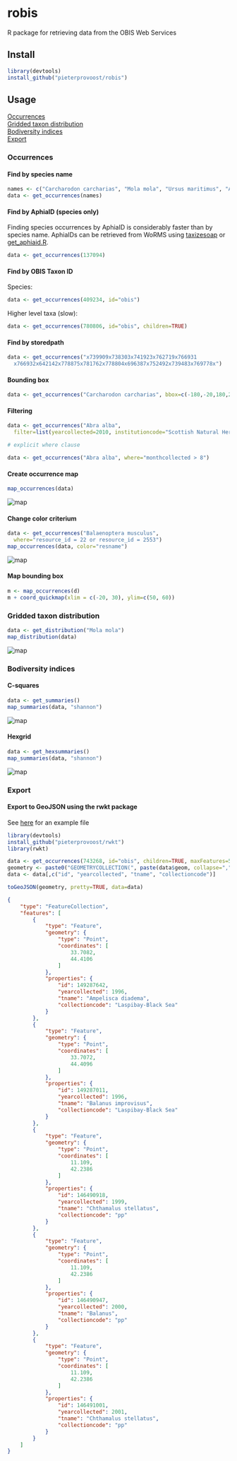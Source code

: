 # robis

R package for retrieving data from the OBIS Web Services

## Install

```R
library(devtools)
install_github("pieterprovoost/robis")
```

## Usage

[Occurrences](#occurrences)  
[Gridded taxon distribution](#distribution)  
[Bodiversity indices](#biodiversity)  
[Export](#export)

<a name="occurrences"></a>
### Occurrences
#### Find by species name

```R
names <- c("Carcharodon carcharias", "Mola mola", "Ursus maritimus", "Aptenodytes forsteri")
data <- get_occurrences(names)
````

#### Find by AphiaID (species only)

Finding species occurrences by AphiaID is considerably faster than by species name. AphiaIDs can be retrieved from WoRMS using [taxizesoap](https://github.com/ropensci/taxizesoap) or [get_aphiaid.R](https://gist.github.com/pieterprovoost/754d5363509e8e7176bc).

```R
data <- get_occurrences(137094)
````

#### Find by OBIS Taxon ID

Species:

```R
data <- get_occurrences(409234, id="obis")
````

Higher level taxa (slow):

````R
data <- get_occurrences(780806, id="obis", children=TRUE)
````

#### Find by storedpath

```R
data <- get_occurrences("x739909x738303x741923x762719x766931
  x766932x642142x778875x781762x778804x696387x752492x739483x769778x")
````

#### Bounding box

```R
data <- get_occurrences("Carcharodon carcharias", bbox=c(-180,-20,180,20))
````

#### Filtering

```R
data <- get_occurrences("Abra alba", 
  filter=list(yearcollected=2010, institutioncode="Scottish Natural Heritage"))

# explicit where clause

data <- get_occurrences("Abra alba", where="monthcollected > 8")
````

#### Create occurrence map

```R
map_occurrences(data)
```

![map](https://raw.githubusercontent.com/pieterprovoost/robis/master/map.png)

#### Change color criterium

```R
data <- get_occurrences("Balaenoptera musculus",
  where="resource_id = 22 or resource_id = 2553")
map_occurrences(data, color="resname")
```

![map](https://raw.githubusercontent.com/pieterprovoost/robis/master/map2.png)

#### Map bounding box

```R
m <- map_occurrences(d)
m + coord_quickmap(xlim = c(-20, 30), ylim=c(50, 60))
```

<a name="distribution"></a>
### Gridded taxon distribution

```R
data <- get_distribution("Mola mola")
map_distribution(data)
```

![map](https://raw.githubusercontent.com/pieterprovoost/robis/master/map3.png)

<a name="biodiversity"></a>
### Bodiversity indices
#### C-squares

```R
data <- get_summaries()
map_summaries(data, "shannon")
```

![map](https://raw.githubusercontent.com/pieterprovoost/robis/master/map4.png)

#### Hexgrid

```R
data <- get_hexsummaries()
map_summaries(data, "shannon")
```

![map](https://raw.githubusercontent.com/pieterprovoost/robis/master/map5.png)

<a name="export"></a>
### Export
#### Export to GeoJSON using the rwkt package

See [here](https://github.com/pieterprovoost/robis/blob/master/eubranchus.geojson) for an example file

```R
library(devtools)
install_github("pieterprovoost/rwkt")
library(rwkt)

data <- get_occurrences(743268, id="obis", children=TRUE, maxFeatures=5)
geometry <- paste0("GEOMETRYCOLLECTION(", paste(data$geom, collapse=","), ")")
data <- data[,c("id", "yearcollected", "tname", "collectioncode")]

toGeoJSON(geometry, pretty=TRUE, data=data)
```

```json
{
    "type": "FeatureCollection",
    "features": [
        {
            "type": "Feature",
            "geometry": {
                "type": "Point",
                "coordinates": [
                    33.7082,
                    44.4106
                ]
            },
            "properties": {
                "id": 149287642,
                "yearcollected": 1996,
                "tname": "Ampelisca diadema",
                "collectioncode": "Laspibay-Black Sea"
            }
        },
        {
            "type": "Feature",
            "geometry": {
                "type": "Point",
                "coordinates": [
                    33.7072,
                    44.4096
                ]
            },
            "properties": {
                "id": 149287011,
                "yearcollected": 1996,
                "tname": "Balanus improvisus",
                "collectioncode": "Laspibay-Black Sea"
            }
        },
        {
            "type": "Feature",
            "geometry": {
                "type": "Point",
                "coordinates": [
                    11.109,
                    42.2386
                ]
            },
            "properties": {
                "id": 146490918,
                "yearcollected": 1999,
                "tname": "Chthamalus stellatus",
                "collectioncode": "pp"
            }
        },
        {
            "type": "Feature",
            "geometry": {
                "type": "Point",
                "coordinates": [
                    11.109,
                    42.2386
                ]
            },
            "properties": {
                "id": 146490947,
                "yearcollected": 2000,
                "tname": "Balanus",
                "collectioncode": "pp"
            }
        },
        {
            "type": "Feature",
            "geometry": {
                "type": "Point",
                "coordinates": [
                    11.109,
                    42.2386
                ]
            },
            "properties": {
                "id": 146491001,
                "yearcollected": 2001,
                "tname": "Chthamalus stellatus",
                "collectioncode": "pp"
            }
        }
    ]
}
```
